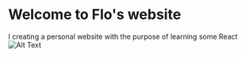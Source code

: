 # Welcome to Flo's website

I creating a personal website with the purpose of learning some React ![Alt Text](https://media.giphy.com/media/vFKqnCdLPNOKc/giphy.gif)









